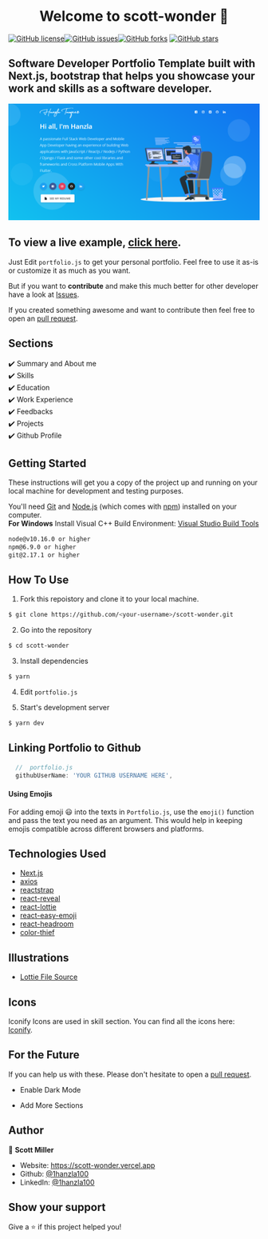 <h1 align="center">Welcome to scott-wonder 👋</h1>
<a href="https://github.com/techsavvy6/scott-wonder/blob/main/LICENSE"><img alt="GitHub license" src="https://img.shields.io/github/license/1hanzla100/scott-wonder"></a><a href="https://github.com/techsavvy6/scott-wonder/issues"><img alt="GitHub issues" src="https://img.shields.io/github/issues/1hanzla100/scott-wonder"></a><a href="https://github.com/techsavvy6/scott-wonder/network"><img alt="GitHub forks" src="https://img.shields.io/github/forks/1hanzla100/scott-wonder"></a> <a href="https://github.com/techsavvy6/scott-wonder/stargazers"><img alt="GitHub stars" src="https://img.shields.io/github/stars/1hanzla100/scott-wonder"></a>

## Software Developer Portfolio Template built with Next.js, bootstrap that helps you showcase your work and skills as a software developer.

<p align="center">
  <kbd>
    <img src="https://github.com/techsavvy6/scott-wonder/blob/master/picture.PNG"></img>
  </kbd>
</p>

## To view a live example, **[click here](https://scott-wonder.vercel.app/)**.

Just Edit `portfolio.js` to get your personal portfolio. Feel free to use it as-is or customize it as much as you want.

But if you want to **contribute** and make this much better for other developer have a look at [Issues](https://github.com/techsavvy6/scott-wonder/issues).

If you created something awesome and want to contribute then feel free to open an [pull request](https://github.com/techsavvy6/scott-wonder/pulls).

## Sections

✔️ Summary and About me\
✔️ Skills\
✔️ Education\
✔️ Work Experience\
✔️ Feedbacks\
✔️ Projects\
✔️ Github Profile

## Getting Started

These instructions will get you a copy of the project up and running on your local machine for development and testing purposes.

You'll need [Git](https://git-scm.com) and [Node.js](https://nodejs.org/en/download/) (which comes with [npm](http://npmjs.com)) installed on your computer.
<br>
**For Windows** Install Visual C++ Build Environment: [Visual Studio Build Tools](https://visualstudio.microsoft.com/thank-you-downloading-visual-studio/?sku=BuildTools)

```
node@v10.16.0 or higher
npm@6.9.0 or higher
git@2.17.1 or higher
```

## How To Use

1. Fork this repoistory and clone it to your local machine.

```bash
$ git clone https://github.com/<your-username>/scott-wonder.git
```

2. Go into the repository

```bash
$ cd scott-wonder
```

3. Install dependencies

```bash
$ yarn
```

4. Edit `portfolio.js`

5. Start's development server

```bash
$ yarn dev
```

## Linking Portfolio to Github

```javascript
  //  portfolio.js
  githubUserName: 'YOUR GITHUB USERNAME HERE',
```

#### Using Emojis

For adding emoji 😃 into the texts in `Portfolio.js`, use the `emoji()` function and pass the text you need as an argument. This would help in keeping emojis compatible across different browsers and platforms.

## Technologies Used

- [Next.js](https://nextjs.org/)
- [axios](https://www.npmjs.com/package/axios)
- [reactstrap](https://reactstrap.github.io/)
- [react-reveal](https://www.react-reveal.com/)
- [react-lottie](https://www.npmjs.com/package/react-lottie)
- [react-easy-emoji](https://github.com/appfigures/react-easy-emoji)
- [react-headroom](https://github.com/KyleAMathews/react-headroom)
- [color-thief](https://github.com/lokesh/color-thief)

## Illustrations

- [Lottie File Source](https://lottiefiles.com)

## Icons

Iconify Icons are used in skill section. You can find all the icons here: [Iconify](https://icon-sets.iconify.design/).

## For the Future

If you can help us with these. Please don't hesitate to open a [pull request](https://github.com/techsavvy6/scott-wonder/pulls).

- Enable Dark Mode

- Add More Sections

## Author

👤 **Scott Miller**

- Website: https://scott-wonder.vercel.app
- Github: [@1hanzla100](https://github.com/techsavvy6)
- LinkedIn: [@1hanzla100](https://linkedin.com/in/scott-miller-pro)

## Show your support

Give a ⭐️ if this project helped you!
